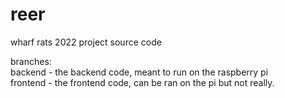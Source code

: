 # reer
wharf rats 2022 project source code

branches:  
backend - the backend code, meant to run on the raspberry pi  
frontend - the frontend code, can be ran on the pi but not really.
